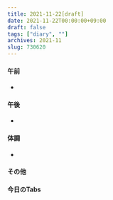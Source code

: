```yaml
---
title: 2021-11-22[draft]
date: 2021-11-22T00:00:00+09:00
draft: false
tags: ["diary", ""]
archives: 2021-11
slug: 730620
---
```

#### 午前
- 
#### 午後
- 
#### 体調
- 
#### その他
#### 今日のTabs
